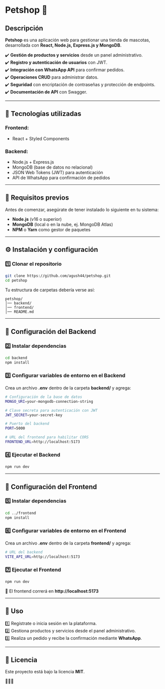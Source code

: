 # **Petshop** 🐾  

## **Descripción**  
**Petshop** es una aplicación web para gestionar una tienda de mascotas, desarrollada con **React, Node.js, Express.js y MongoDB**.  

✔️ **Gestión de productos y servicios** desde un panel administrativo.  
✔️ **Registro y autenticación de usuarios** con JWT.  
✔️ **Integración con WhatsApp API** para confirmar pedidos.  
✔️ **Operaciones CRUD** para administrar datos.  
✔️ **Seguridad** con encriptación de contraseñas y protección de endpoints.  
✔️ **Documentación de API** con Swagger.  

---

## **🚀 Tecnologías utilizadas**  
### **Frontend:**  
- React + Styled Components 

### **Backend:**  
- Node.js + Express.js  
- MongoDB (base de datos no relacional)  
- JSON Web Tokens (JWT) para autenticación  
- API de WhatsApp para confirmación de pedidos  

---

## **📌 Requisitos previos**  
Antes de comenzar, asegúrate de tener instalado lo siguiente en tu sistema:  
- **Node.js** (v16 o superior)  
- **MongoDB** (local o en la nube, ej. MongoDB Atlas)  
- **NPM** o **Yarn** como gestor de paquetes  

---

## **⚙️ Instalación y configuración**  

### 1️⃣ **Clonar el repositorio**  
```bash
git clone https://github.com/agush44/petshop.git
cd petshop
```

Tu estructura de carpetas debería verse así:  
```plaintext
petshop/
│── backend/
│── frontend/
│── README.md
```

---

## **📌 Configuración del Backend**  
### 2️⃣ **Instalar dependencias**  
```bash
cd backend
npm install
```

### 3️⃣ **Configurar variables de entorno en el Backend**  
Crea un archivo **.env** dentro de la carpeta **backend/** y agrega:  

```bash
# Configuración de la base de datos
MONGO_URI=your-mongodb-connection-string

# Clave secreta para autenticación con JWT
JWT_SECRET=your-secret-key

# Puerto del backend
PORT=5000

# URL del frontend para habilitar CORS
FRONTEND_URL=http://localhost:5173
```

### 4️⃣ **Ejecutar el Backend**  
```bash
npm run dev
```

---

## **📌 Configuración del Frontend**  
### 5️⃣ **Instalar dependencias**  
```bash
cd ../frontend
npm install
```

### 6️⃣ **Configurar variables de entorno en el Frontend**  
Crea un archivo **.env** dentro de la carpeta **frontend/** y agrega:  

```bash
# URL del backend
VITE_API_URL=http://localhost:5173
```

### 7️⃣ **Ejecutar el Frontend**  
```bash
npm run dev
```
🔹 El frontend correrá en **http://localhost:5173**  

---

## **📌 Uso**  
1️⃣ Regístrate o inicia sesión en la plataforma.  
2️⃣ Gestiona productos y servicios desde el panel administrativo.  
3️⃣ Realiza un pedido y recibe la confirmación mediante **WhatsApp**.  

---

## **📄 Licencia**  
Este proyecto está bajo la licencia **MIT**.  

🚀🐶🐱
